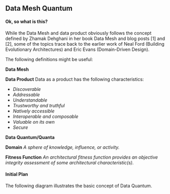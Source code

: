 ## Data Mesh Quantum

#### Ok, so what is this?

While the Data Mesh and data product obviously follows the concept defined by Zhamak Dehghani in her book Data Mesh and blog posts [1] and [2], some of the topics trace back to the earlier work of Neal Ford (Building Evolutionary Architectures) and Eric Evans (Domain-Driven Design).

The following definitions might be useful:

**Data Mesh**

**Data Product**
Data as a product has the following characteristics:
+ _Discoverable_
+ _Addressable_
+ _Understandable_
+ _Trustworthy and truthful_
+ _Natively accessible_
+ _Interoperable and composable_
+ _Valuable on its own_
+ _Secure_

**Data Quantum/Quanta**

**Domain**
_A sphere of knowledge, influence, or activity._

**Fitness Function**
_An architectural fitness function provides an objective integrity assessment of some architectural characteristic(s)._

#### Initial Plan

The following diagram illustrates the basic concept of Data Quantum.



